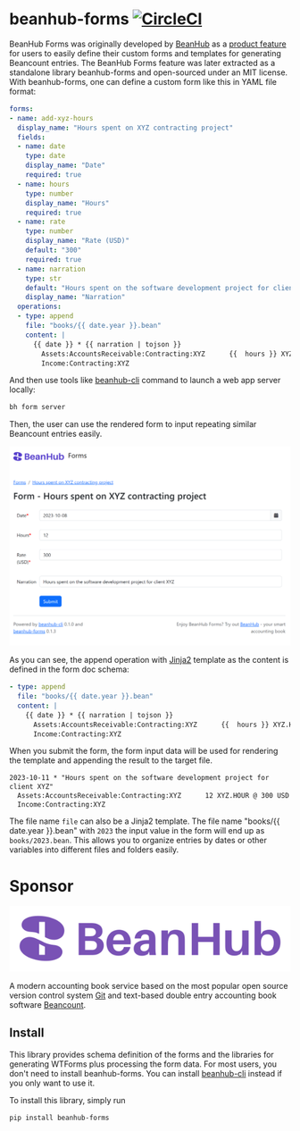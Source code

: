 # beanhub-forms [![CircleCI](https://dl.circleci.com/status-badge/img/gh/LaunchPlatform/beanhub-forms/tree/master.svg?style=svg)](https://dl.circleci.com/status-badge/redirect/gh/LaunchPlatform/beanhub-forms/tree/master)

BeanHub Forms was originally developed by [BeanHub](https://beanhub.io) as a [product feature](https://beanhub.io/blog/2023/07/31/automating-beancount-data-input-with-beanhub-custom-forms/) for users to easily define their custom forms and templates for generating Beancount entries.
The BeanHub Forms feature was later extracted as a standalone library beanhub-forms and open-sourced under an MIT license.
With beanhub-forms, one can define a custom form like this in YAML file format:

```yaml
forms:
- name: add-xyz-hours
  display_name: "Hours spent on XYZ contracting project"
  fields:
  - name: date
    type: date
    display_name: "Date"
    required: true
  - name: hours
    type: number
    display_name: "Hours"
    required: true
  - name: rate
    type: number
    display_name: "Rate (USD)"
    default: "300"
    required: true
  - name: narration
    type: str
    default: "Hours spent on the software development project for client XYZ"
    display_name: "Narration"
  operations:
  - type: append
    file: "books/{{ date.year }}.bean"
    content: |
      {{ date }} * {{ narration | tojson }}
        Assets:AccountsReceivable:Contracting:XYZ      {{  hours }} XYZ.HOUR @ {{ rate }} USD
        Income:Contracting:XYZ
```

And then use tools like [beanhub-cli](https://github.com/LaunchPlatform/beanhub-cli) command to launch a web app server locally:

```bash
bh form server
```

Then, the user can use the rendered form to input repeating similar Beancount entries easily.

<p align="center">
  <a href="https://beanhub.io"><img src="https://github.com/LaunchPlatform/beanhub-forms/raw/master/assets/forms-screenshot.png?raw=true" alt="BeanHub Forms screenshot" /></a>
</p>

As you can see, the append operation with [Jinja2](https://jinja.palletsprojects.com/) template as the content is defined in the form doc schema:

```yaml
- type: append
  file: "books/{{ date.year }}.bean"
  content: |
    {{ date }} * {{ narration | tojson }}
      Assets:AccountsReceivable:Contracting:XYZ      {{  hours }} XYZ.HOUR @ {{ rate }} USD
      Income:Contracting:XYZ
```

When you submit the form, the form input data will be used for rendering the template and appending the result to the target file.

```beancount
2023-10-11 * "Hours spent on the software development project for client XYZ"
  Assets:AccountsReceivable:Contracting:XYZ      12 XYZ.HOUR @ 300 USD
  Income:Contracting:XYZ
```

The file name `file` can also be a Jinja2 template. The file name "books/{{ date.year }}.bean" with `2023` the input value in the form will end up as `books/2023.bean`.
This allows you to organize entries by dates or other variables into different files and folders easily.

# Sponsor

<p align="center">
  <a href="https://beanhub.io"><img src="https://github.com/LaunchPlatform/beanhub-forms/raw/master/assets/beanhub.svg?raw=true" alt="BeanHub logo" /></a>
</p>

A modern accounting book service based on the most popular open source version control system [Git](https://git-scm.com/) and text-based double entry accounting book software [Beancount](https://beancount.github.io/docs/index.html).


## Install

This library provides schema definition of the forms and the libraries for generating WTForms plus processing the form data.
For most users, you don't need to install beanhub-forms.
You can install [beanhub-cli](https://github.com/LaunchPlatform/beanhub-cli) instead if you only want to use it.

To install this library, simply run

```bash
pip install beanhub-forms
```
